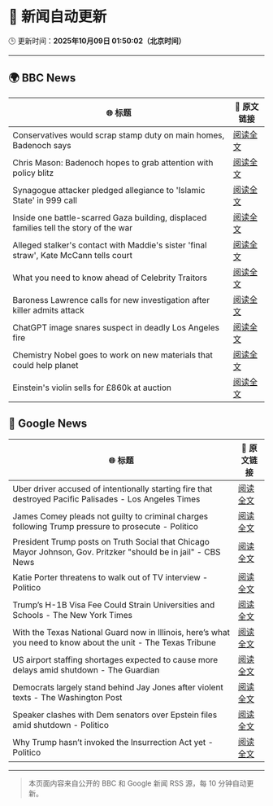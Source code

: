 # 🧠 新闻自动更新

🕒 更新时间：**2025年10月09日 01:50:02（北京时间）**

---

## 🌍 BBC News

| 🌐 标题 | 🔗 原文链接 |
|--------|-------------|
| Conservatives would scrap stamp duty on main homes, Badenoch says | [阅读全文](https://www.bbc.com/news/articles/c20zv94ldpko?at_medium=RSS&at_campaign=rss) |
| Chris Mason: Badenoch hopes to grab attention with policy blitz | [阅读全文](https://www.bbc.com/news/articles/cwywrpelp7jo?at_medium=RSS&at_campaign=rss) |
| Synagogue attacker pledged allegiance to 'Islamic State' in 999 call | [阅读全文](https://www.bbc.com/news/articles/c3drj0dxmr9o?at_medium=RSS&at_campaign=rss) |
| Inside one battle-scarred Gaza building, displaced families tell the story of the war | [阅读全文](https://www.bbc.com/news/articles/cy4jz7l7qv8o?at_medium=RSS&at_campaign=rss) |
| Alleged stalker's contact with Maddie's sister 'final straw', Kate McCann tells court | [阅读全文](https://www.bbc.com/news/articles/cnvr0723np8o?at_medium=RSS&at_campaign=rss) |
| What you need to know ahead of Celebrity Traitors | [阅读全文](https://www.bbc.com/news/articles/c4gv1z2dr0go?at_medium=RSS&at_campaign=rss) |
| Baroness Lawrence calls for new investigation after killer admits attack | [阅读全文](https://www.bbc.com/news/articles/c4gj17q2jqgo?at_medium=RSS&at_campaign=rss) |
| ChatGPT image snares suspect in deadly Los Angeles fire | [阅读全文](https://www.bbc.com/news/articles/c8exz5yg14ko?at_medium=RSS&at_campaign=rss) |
| Chemistry Nobel goes to work on new materials that could help planet | [阅读全文](https://www.bbc.com/news/articles/c0r0l742kpjo?at_medium=RSS&at_campaign=rss) |
| Einstein's violin sells for £860k at auction | [阅读全文](https://www.bbc.com/news/articles/cewneje2l2xo?at_medium=RSS&at_campaign=rss) |

## 📰 Google News

| 🌐 标题 | 🔗 原文链接 |
|--------|-------------|
| Uber driver accused of intentionally starting fire that destroyed Pacific Palisades - Los Angeles Times | [阅读全文](https://news.google.com/rss/articles/CBMifkFVX3lxTE5oTTdEZTZMdFdNSGE3ZGUyYnlXcXlIckRycEgtdFJxVVpFbzZhUktDaEdxQ3RLYnBhQ0dLMVY5Q2diTGQ2LXRnSzYwU2lIREVsZFZuYkppWVUyVVRJRU9wTHIweDliWndXcFdMc3p5VWxvaFhuandqOFNTTjRDQQ?oc=5) |
| James Comey pleads not guilty to criminal charges following Trump pressure to prosecute - Politico | [阅读全文](https://news.google.com/rss/articles/CBMilAFBVV95cUxQRGNiYkxoUS0yVHJPckdFTnlSV0hldEQ3UGtBZFlGZDZHdUp4aktQVzYzQ2c2OUwyY3g3amJBbGk0UTA0TFY5ajRqdHl5NEZWWkJ2YkVKNUxiOGxQeFpESXBnY0xBemkxLWdlbE0xX3BXdjhrYzNPQXhiVFZtSEtYWUI1bGhRSlYtQ2gyOVZIb21ya1R4?oc=5) |
| President Trump posts on Truth Social that Chicago Mayor Johnson, Gov. Pritzker "should be in jail" - CBS News | [阅读全文](https://news.google.com/rss/articles/CBMiiAFBVV95cUxNOFZCNml0MTY2a2R3eGpmcy1zUzZwZzVSYTRTYkRDRHRBbmFXVUlGczBMdmFFanZyeXBEYmZVYm9RbktEX1JteUxaZjF3Ti0xSTZzWFc1OFliNE5XRVV0ZFhDVmNuLTNlcVJKUnB2ckZwWWNIMWZMWmNGczhndUQwSlRQcFl5Vjg4?oc=5) |
| Katie Porter threatens to walk out of TV interview - Politico | [阅读全文](https://news.google.com/rss/articles/CBMigAFBVV95cUxPRDFmaDgwUW1zVlV5elMxZTc1WEY0d1JPRHJPc0h2azAtaXJObkFkU00yQmhPZVNnZXJHMTVXQjdfakRZZ2lNdmkxZUNzbC13ZjJsNVZ4anN2SU5WMjV5bUI1VklEaDlVeC1tVGNCejkweG9iN0hkQXZLN2xTVHFrTg?oc=5) |
| Trump’s H-1B Visa Fee Could Strain Universities and Schools - The New York Times | [阅读全文](https://news.google.com/rss/articles/CBMijAFBVV95cUxQczNVUFg5ZVg1MFhHZHFiNFROWE1iWFlUQnliOWZBRWxneE1NS3k0TlhrVXVlckNWcnYwX3ptOFlDTXhaNWxJZEt1ZW9jdldnZklpd3g3VjFRRHpsbTFOM2pKcjhtaGh5bnBxS0pyOWdzSFhiUXlLcUMtV08wcFNRR3Y0VnZ4cmdBeDJ6SA?oc=5) |
| With the Texas National Guard now in Illinois, here’s what you need to know about the unit - The Texas Tribune | [阅读全文](https://news.google.com/rss/articles/CBMikAFBVV95cUxQWWdMRmplS3RtVUktcnJEX2dsNXlxRE9rem5ZdUpzYnBCVFRDOHMzWnprVkR4M1F4ck1ncVpIcDJ6YkFfX29hUlVWenJHZEZVWU5VUnpVaVg4TXYzbzE4LTdQaTdUOXhiRnhUTXF5T19CUnRHb1IwMDBFa2RqQmJkci1tc3BCcndJc1RCd1NXQmM?oc=5) |
| US airport staffing shortages expected to cause more delays amid shutdown - The Guardian | [阅读全文](https://news.google.com/rss/articles/CBMiiwFBVV95cUxPdV9ISlM2Mms1dURfckFfV0l4S2tJM0VxSDdYb3BHb0ZWekx1NWwwNEhySGoydkpIVnRtSVcyVy03VXJiSHV2eWxRLUxtWFoyMUtoQTE3TG5vS2tHZHozaDhrWktwTXBRNUVHWEZ3eWNGS3BmNDBFdU1NN0hab0h5UmRzNlhsX0txQkpn?oc=5) |
| Democrats largely stand behind Jay Jones after violent texts - The Washington Post | [阅读全文](https://news.google.com/rss/articles/CBMinwFBVV95cUxQMU9ORG9DYVl6MUoycUxWNkk1Zkc3WnBGc05tNDBtZnBNQVMzYVR1TUhveTIzTG1xUDlacWt5RUo1VUI5b1ZxdjRDT2gwVmxOZWx0ZGRHOGs2eTZqOWMxd1BRUGRHazZ0VUZjaERtUk5ERTd1U0xvWUxmXzgycUt0QnhNMlBkODNkOG9PR1FHNGdzN3VGQnRINURmbTRxT00?oc=5) |
| Speaker clashes with Dem senators over Epstein files amid shutdown - Politico | [阅读全文](https://news.google.com/rss/articles/CBMikwFBVV95cUxPYkJ0THRNN0RYdXNpbnh4OWpHUU1kMW1EMExSWUhqS0dMMy10a2c0VE93bmhldGVoM29BWDBsdTJLMHoyTTZ0a29GRFhjS2FvV0dtcnozNS11QlFPQjlmZmNqZ0RhLWlIWG50cE9NUER3eG1MRjJ4Nkx1Njk1SHlac1pVWVF2TEtyX3lEbmlrTXdsaHc?oc=5) |
| Why Trump hasn’t invoked the Insurrection Act yet - Politico | [阅读全文](https://news.google.com/rss/articles/CBMi2wFBVV95cUxQSndMaVpuRXVnYndheGJzQi1EVkllTjRpUFlTQ2tERXJwSXBITEtKc3hrbFFMS3p4RHZqRUdYM3ZUbWdwalZleERtVXBLWEkyaUpGSlN1VEdnYWs0U0xkSVlCUDlldm55ejZJWk9sNlZCMHB2M2VFZVNqdGgxSUxBMGZJUm9odlFKZ1NmeXh5T3FyOEJjSjI3SlB1UVdBSkNSazIteFVpQkNtamItd1ItWFNfRFltMzVhWndndC1QelUtdy1JTDBDZXhSWWYwWFV3RmtrcXd3cTU4Y2s?oc=5) |

---
> 本页面内容来自公开的 BBC 和 Google 新闻 RSS 源，每 10 分钟自动更新。